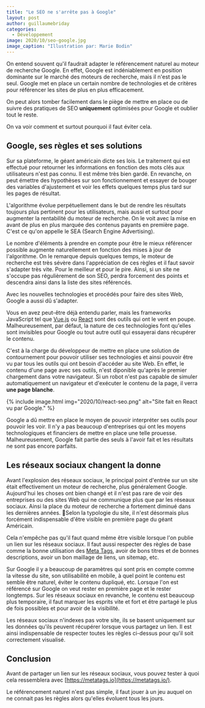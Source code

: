 ```yaml
---
title: "Le SEO ne s'arrête pas à Google"
layout: post
author: guillaumebriday
categories:
  - Développement
image: 2020/10/seo-google.jpg
image_caption: "Illustration par: Marie Bodin"
---
```


On entend souvent qu'il faudrait adapter le référencement naturel au moteur de recherche Google. En effet, Google est indéniablement en position dominante sur le marché des moteurs de recherche, mais il n'est pas le seul. Google met en place un certain nombre de technologies et de critères pour référencer les sites de plus en plus efficacement.

On peut alors tomber facilement dans le piège de mettre en place ou de suivre des pratiques de SEO **uniquement** optimisées pour Google et oublier tout le reste.

On va voir comment et surtout pourquoi il faut éviter cela.

## Google, ses règles et ses solutions

Sur sa plateforme, le géant américain dicte ses lois. Le traitement qui est effectué pour retourner les informations en fonction des mots clés aux utilisateurs n'est pas connu. Il est même très bien gardé. En revanche, on peut émettre des hypothèses sur son fonctionnement et essayer de bouger des variables d'ajustement et voir les effets quelques temps plus tard sur les pages de résultat.

L'algorithme évolue perpétuellement dans le but de rendre les résultats toujours plus pertinent pour les utilisateurs, mais aussi et surtout pour augmenter la rentabilité du moteur de recherche. On le voit avec la mise en avant de plus en plus marquée des contenus payants en première page. C'est ce qu'on appelle le SEA (Search Engine Advertising).

Le nombre d'éléments à prendre en compte pour être le mieux référencer possible augmente naturellement en fonction des mises à jour de l'algorithme. On le remarque depuis quelques temps, le moteur de recherche est très sévère dans l'appréciation de ces règles et il faut savoir s'adapter très vite. Pour le meilleur et pour le pire. Ainsi, si un site ne s'occupe pas régulièrement de son SEO, perdra forcement des points et descendra ainsi dans la liste des sites référencés.

Avec les nouvelles technologies et procédés pour faire des sites Web, Google a aussi dû s'adapter.

Vous en avez peut-être déjà entendu parler, mais les frameworks JavaScript tel que [Vue.js](https://vuejs.org/) ou [React](https://reactjs.org/) sont des outils qui ont le vent en poupe. Malheureusement, par défaut, la nature de ces technologies font qu'elles sont invisibles pour Google ou tout autre outil qui essayerai dans récupérer le contenu.

C'est à la charge du développeur de mettre en place une solution de contournement pour pouvoir utiliser ses technologies et ainsi pouvoir être vu par tous les outils qui ont besoin d'accéder au site Web. En effet, le contenu d'une page avec ses outils, n'est diponible qu'après le premier chargement dans votre navigateur. Si un robot n'est pas capable de simuler automatiquement un navigateur et d'exécuter le contenu de la page, il verra **une page blanche**.

{% include image.html img="2020/10/react-seo.png" alt="Site fait en React vu par Google." %}

Google a dû mettre en place le moyen de pouvoir interpréter ses outils pour pouvoir les voir. Il n'y a pas beaucoup d'entreprises qui ont les moyens technologiques et financiers de mettre en place une telle prouesse. Malheureusement, Google fait partie des seuls à l'avoir fait et les résultats ne sont pas encore parfaits.

## Les réseaux sociaux changent la donne

Avant l'explosion des réseaux sociaux, le principal point d'entrée sur un site était effectivement un moteur de recherche, plus généralement Google. Aujourd'hui les choses ont bien changé et il n'est pas rare de voir des entreprises ou des sites Web qui ne communique plus que par les réseaux sociaux. Ainsi la place du moteur de recherche a fortement diminué dans les dernières années. Selon la typologie du site, il n'est désormais plus forcément indispensable d'être visible en première page du géant Américain.

Cela n'empêche pas qu'il faut quand même être visible lorsque l'on publie un lien sur les réseaux sociaux. Il faut aussi respecter des règles de base comme la bonne utilisation des [Meta Tags](https://en.wikipedia.org/wiki/Meta_element), avoir de bons titres et de bonnes descriptions, avoir un bon maillage de liens, un sitemap, etc.

Sur Google il y a beaucoup de paramètres qui sont pris en compte comme la vitesse du site, son utilisabilité en mobile, à quel point le contenu est semble être naturel, éviter le contenu dupliqué, etc. Lorsque l'on est référencé sur Google on veut rester en première page et le rester longtemps. Sur les réseaux sociaux en revanche, le contenu est beaucoup plus temporaire, il faut marquer les esprits vite et fort et être partagé le plus de fois possibles et pour avoir de la visibilité.

Les réseaux sociaux n'indexes pas votre site, ils se basent uniquement sur les données qu'ils peuvent récupérer lorsque vous partagez un lien. Il est ainsi indispensable de respecter toutes les règles ci-dessus pour qu'il soit correctement visualisé.

## Conclusion

Avant de partager un lien sur les réseaux sociaux, vous pouvez tester à quoi cela ressemblera avec [https://metatags.io](https://metatags.io/).

Le référencement naturel n'est pas simple, il faut jouer à un jeu auquel on ne connait pas les règles alors qu'elles évoluent tous les jours.
